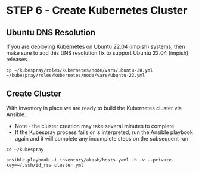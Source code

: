 # STEP 6 - Create Kubernetes Cluster

## Ubuntu DNS Resolution

If you are deploying Kubernetes on Ubuntu 22.04 (impish) systems, then make sure to add this DNS resolution fix to support Ubuntu 22.04 (impish) releases.

```
cp ~/kubespray/roles/kubernetes/node/vars/ubuntu-20.yml ~/kubespray/roles/kubernetes/node/vars/ubuntu-22.yml
```

## Create Cluster

With inventory in place we are ready to build the Kubernetes cluster via Ansible.

* Note - the cluster creation may take several minutes to complete
* If the Kubespray process fails or is interpreted, run the Ansible playbook again and it will complete any incomplete steps on the subsequent run

```
cd ~/kubespray

ansible-playbook -i inventory/akash/hosts.yaml -b -v --private-key=~/.ssh/id_rsa cluster.yml
```
